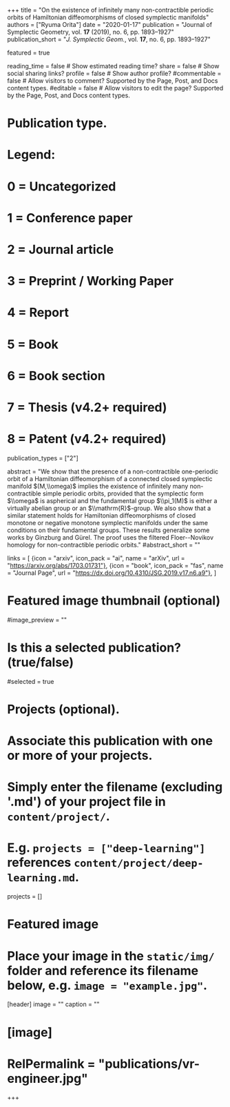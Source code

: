+++
title = "On the existence of infinitely many non-contractible periodic orbits of Hamiltonian diffeomorphisms of closed symplectic manifolds"
authors = ["Ryuma Orita"]
date = "2020-01-17"
publication = "Journal of Symplectic Geometry, vol. **17** (2019), no. 6, pp. 1893–1927"
publication_short = "*J. Symplectic Geom.*, vol. **17**, no. 6, pp. 1893–1927"

featured = true

reading_time = false  # Show estimated reading time?
share = false  # Show social sharing links?
profile = false  # Show author profile?
#commentable = false  # Allow visitors to comment? Supported by the Page, Post, and Docs content types.
#editable = false  # Allow visitors to edit the page? Supported by the Page, Post, and Docs content types.

# Publication type.
# Legend:
# 0 = Uncategorized
# 1 = Conference paper
# 2 = Journal article
# 3 = Preprint / Working Paper
# 4 = Report
# 5 = Book
# 6 = Book section
# 7 = Thesis (v4.2+ required)
# 8 = Patent (v4.2+ required)
publication_types = ["2"]

abstract = "We show that the presence of a non-contractible one-periodic orbit of a Hamiltonian diffeomorphism of a connected closed symplectic manifold $(M,\\omega)$ implies the existence of infinitely many non-contractible simple periodic orbits, provided that the symplectic form $\\omega$ is aspherical and the fundamental group $\\pi_1(M)$ is either a virtually abelian group or an $\\mathrm{R}$-group. We also show that a similar statement holds for Hamiltonian diffeomorphisms of closed monotone or negative monotone symplectic manifolds under the same conditions on their fundamental groups. These results generalize some works by Ginzburg and Gürel. The proof uses the filtered Floer--Novikov homology for non-contractible periodic orbits."
#abstract_short = ""

links = [
  {icon = "arxiv", icon_pack = "ai", name = "arXiv", url = "https://arxiv.org/abs/1703.01731"},
  {icon = "book", icon_pack = "fas", name = "Journal Page", url = "https://dx.doi.org/10.4310/JSG.2019.v17.n6.a9"},
  ]

# Featured image thumbnail (optional)
#image_preview = ""

# Is this a selected publication? (true/false)
#selected = true

# Projects (optional).
#   Associate this publication with one or more of your projects.
#   Simply enter the filename (excluding '.md') of your project file in `content/project/`.
#   E.g. `projects = ["deep-learning"]` references `content/project/deep-learning.md`.
projects = []

# Featured image
# Place your image in the `static/img/` folder and reference its filename below, e.g. `image = "example.jpg"`.
[header]
image = ""
caption = ""

# [image]
# RelPermalink = "publications/vr-engineer.jpg"
+++
